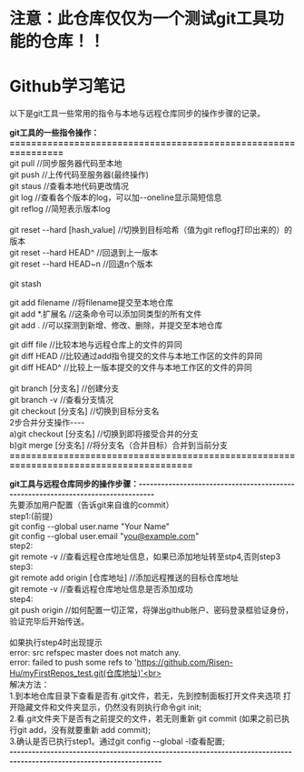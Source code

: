 # 注意：此仓库仅仅为一个测试git工具功能的仓库！！

# Github学习笔记

以下是git工具一些常用的指令与本地与远程仓库同步的操作步骤的记录。


**git工具的一些指令操作：===============================================================**<br>
git  pull   //同步服务器代码至本地<br>
git  push   //上传代码至服务器(最终操作)<br>
git  staus  //查看本地代码更改情况<br>
git  log    //查看各个版本的log，可以加--oneline显示简短信息<br>
git  reflog //简短表示版本log<br>
<br>
git  reset  --hard  [hash_value]  //切换到目标哈希（值为git  reflog打印出来的）的版本<br>
git  reset  --hard  HEAD^         //回退到上一版本<br>
git  reset  --hard  HEAD~n        //回退n个版本<br>
<br>
git  stash<br>

git  add  filename  //将filename提交至本地仓库<br>
git  add *.扩展名    //这条命令可以添加同类型的所有文件<br>
git  add  .         //可以探测到新增、修改、删除，并提交至本地仓库<br>

git  diff file     //比较本地与远程仓库上的文件的异同<br>
git  diff HEAD     //比较通过add指令提交的文件与本地工作区的文件的异同<br>
git  diff HEAD^    //比较上一版本提交的文件与本地工作区的文件的异同<br>
<br>
git  branch    [分支名]   //创建分支<br>
git  branch    -v         //查看分支情况<br>
git  checkout  [分支名]   //切换到目标分支名<br>
2步合并分支操作----<br>
a)git  checkout  [分支名]  //切换到即将接受合并的分支<br>
b)git  merge     [分支名]  //将分支名（合并目标）合并到当前分支<br>
**=======================================================================================**<br>

**git工具与远程仓库同步的操作步骤：---------------------------------------------------------------------------------**<br>
先要添加用户配置（告诉git来自谁的commit）<br>
step1:(前提)<br>
  git config --global user.name "Your Name"<br>
  git config --global user.email "you@example.com"<br>
step2:<br>
  git  remote  -v  //查看远程仓库地址信息，如果已添加地址转至stp4,否则step3<br>
step3:<br>
  git  remote  add  origin  [仓库地址]   //添加远程推送的目标仓库地址<br>
  git  remote  -v   //查看远程仓库地址信息是否添加成功<br>
step4:<br>
  git  push  origin  //如何配置一切正常，将弹出github账户、密码登录框验证身份，验证完毕后开始传送。<br>
  <br>
如果执行step4时出现提示<br>
error: src refspec master does not match any.<br>
error: failed to push some refs to 'https://github.com/Risen-Hu/myFirstRepos_test.git(仓库地址)'<br>
<br>
解决方法：<br>
1.到本地仓库目录下查看是否有.git文件，若无，先到控制面板打开文件夹选项  打开隐藏文件和文件夹显示，仍然没有则执行命令git init;<br>
2.看.git文件夹下是否有之前提交的文件，若无则重新 git commit (如果之前已执行git add，没有就要重新 add commit);<br>
3.确认是否已执行step1。通过git config --global -l查看配置;<br>
**---------------------------------------------------------------------------------------------------------------------**<br>

